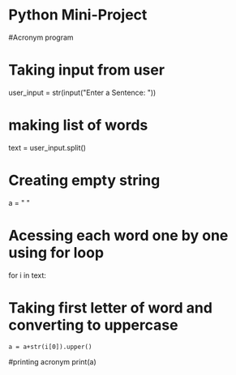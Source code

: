 # Python Mini-Project
#Acronym program
# Taking input from user
user_input = str(input("Enter a Sentence: "))
# making list of words
text = user_input.split()
# Creating empty string
a = " "
# Acessing each word one by one using for loop
for i in text:
# Taking first letter of word and converting to uppercase
    a = a+str(i[0]).upper()
#printing acronym
print(a)
